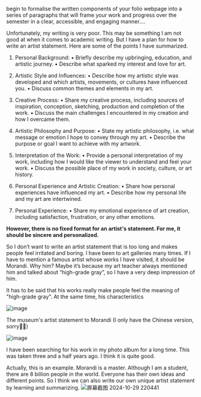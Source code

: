  begin to formalise the written components of your folio webpage into a series of paragraphs that will frame your work and progress over the semester in a clear, accessible, and engaging manner....

Unfortunately, my writing is very poor. This may be something I am not good at when it comes to academic writing. But I have a plan for how to write an artist statement. Here are some of the points I have summarized.

1. Personal Background:
• Briefly describe my upbringing, education, and artistic journey.
• Describe what sparked my interest and love for art.

2. Artistic Style and Influences:
• Describe how my artistic style was developed and which artists, movements, or cultures have influenced you.
• Discuss common themes and elements in my art.

3. Creative Process:
• Share my creative process, including sources of inspiration, conception, sketching, production and completion of the work.
• Discuss the main challenges I encountered in my creation and how I overcame them.

4. Artistic Philosophy and Purpose:
• State my artistic philosophy, i.e. what message or emotion I hope to convey through my art.
• Describe the purpose or goal I want to achieve with my artwork.

5. Interpretation of the Work:
• Provide a personal interpretation of my work, including how I would like the viewer to understand and feel your work.
• Discuss the possible place of my work in society, culture, or art history.

6. Personal Experience and Artistic Creation:
• Share how personal experiences have influenced my art.
• Describe how my personal life and my art are intertwined.

7. Personal Experience:
• Share my emotional experience of art creation, including satisfaction, frustration, or any other emotions.

__However, there is no fixed format for an artist's statement. For me, it should be sincere and personalized.__

So I don’t want to write an artist statement that is too long and makes people feel irritated and boring. I have been to art galleries many times. If I have to mention a famous artist whose works I have visited, it should be Morandi. Why him? Maybe it’s because my art teacher always mentioned him and talked about “high-grade gray”, so I have a very deep impression of him.

It has to be said that his works really make people feel the meaning of "high-grade gray". At the same time, his characteristics

![image](https://github.com/user-attachments/assets/2b464744-5745-4d5f-a0cf-d66035b3c99a)

The museum's artist statement to Morandi (I only have the Chinese version, sorry😵‍💫)

![image](https://github.com/user-attachments/assets/1854db7b-a141-4411-9ad2-7ab4b6b0097c)

I have been searching for his work in my photo album for a long time. This was taken three and a half years ago. I think it is quite good.

Actually, this is an example. Morandi is a master. Although I am a student, there are 8 billion people in the world. Everyone has their own ideas and different points. So I think we can also write our own unique artist statement by learning and summarizing.
![屏幕截图 2024-10-29 220441](https://github.com/user-attachments/assets/4b5777ed-9aeb-42dc-9207-60e883df573c)
